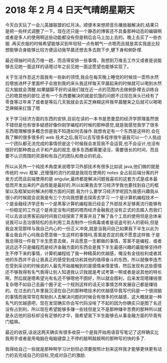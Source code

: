 # 2018 年 2 月 4 日天气晴朗星期天

今天白天玩了一会儿英雄联盟的红月决。顺便本来想把音乐播放器解决的,结果只是把一些样式调整了一下。现在还只是一个静态的博客还不具备那种动态的编辑啊或者是多人的使用啊这些动能都没有但是稍后会马上加上去的。晚上去买了一些衣服 .再买衣服的时候希望能够买到年轻轻一点有朝气一点嗯而且就是其实我是比较想能够合身能够比较方便运动我早晨还想去多去跑下步,健下身和俯卧撑.

最近得抽时间去万维一趟，而且得安排一些事情，我想到万维去工作又或者是说能够去见她一面这样的话嗯过年之前见她一面这愿望也能够实现了。

关于生活作息这方面我有一些新的领悟,我会在每天晚上睡觉的时候烧一壶热水然后嗯放进杯子里面杯子会放到我的床头我这样每天早晨起来的时候就可以喝到水然后大脑就会清醒.如果腿脚不好的话我们就在近一点的范围内去做俯卧撑去训练自己的嗯其他的部位.还有一个东西要解决的就是饥饿的问题不过现在床头已经有了零食等过年来了或者是等后几天我就会去买芝麻糊这样我早晨醒来之后就可以喝喝芝麻糊来扛饿了嗯

关于学习经济方面的东西的安排,目前在读的一本书是恩曼昆的经济学原理虽然很不错但是也有很多疑惑好像你刚学编程的时候的那种感觉,就是我感觉我学了很多东西嗯理解很多概念但是我不知道如何去操作.我想肯定有一个东西是这样的.会在我了解的很多很多的 web 技术之后,我可以去写很多程序很牛逼我可以一个人挑战一个团队都无法完成的事情但是这个时候我会发现我不会运营,也不会设计,也没有很好的那种商业点子和产品的观念.很多东西都需要浸淫，需要很长的时间，而且要不认识周围的资源和有自己的团队和商业的机会。

所以从另外一个纯技术角度来说嗯学习外部技术有很多比如说 java,他们做的就是传统的 mvc 框架 ,还慢慢的流行的就是我现在使用的 notes 全占前后端分离的开发方式而且前端使用的是 angular,最终都是解决问题我喜欢的这套方式是成本最低而开发出来的产品性能是最好的.所以如果我去学习经济学我也要找到自己的框架以及框架如何解决的哪方面的问题.我为什么要学习经济学呢因为我感兴趣我从很小的时候就会说我是有三个方向我想要去探索去学习 一个是计算机编程技术一个是金融经济学还有一个是黑客计算机编程我已经会了外部技术足够离流行能够有一份稳定的工作这个是肯定没有问题的嗯而经济金融我还没有正式的去踏入而我们可以去谈谈黑客前段时间我已经探索了黑客并且了解了各个工具的使用但是总体来说我可以去治很轻松的去利用工具去制作一份病毒或者是说盗号别人的密码,但是我会发现那样与我自己内心的一份正义冲突,就是当我问自己如果我下半生以此为事业我会开心吗我会愿意做一生这样的事情吗,答案是否定的我不愿意这样做.于是我总得找一件我下半生愿意去做，并且愿意一生都做的事情，答案不是编程，或者说远远不只是编程而是经济金融方面的东西会是我下半生最感兴趣的最能够坚持终生不停下来的事情，计算机编程给了我一种精英的优越感，俺没有金钱权利或者其他的东西并不会让我真正的感受到成功和其他的值得奋斗的东西，所以就像李连杰在受到采访的时候说的人最先开始接触到的是感情亲情爱情，然后发现有这些感情还不够我得有名气我得让别人知道我认识我就是考试考第一啊或者是说其他的特长啊，然后就是嗯希望光有名还不够嗯他不图好，所以就会图利，后来发现嗯赚钱很复杂嗯不如自己去画个圈子定一个规则这样的话无论事情怎样发展自己都是赚钱的。在过去的几年里我沉浸在自己的那种嗯技术的优越感毕竟写代码是一个很烧脑的事情而我常常在帮助别人去解决问题的时候会有很多的优越感，这大概就是一种名气的优越感吧，现在发现确实你会写代码没啥了不起的因为你确实只是图了名还没有占到利，所以现在希望能够多赚一些钱但是又不是那种赚辛苦费的那种所以就是永远他的目标却没有足够的才华，我希望我下半生能够去从事金融方面的毕竟有门槛嘛。

最近的收获,话说这两天确实有很多收获一个是我开始用语音写笔记了这样确实比我用手或者是用电脑在电脑键盘上不停的敲啊敲敲啊的那种写的快的多了.

我得给自己一些就是那种啊学习计划但必须要按照计划来这样我才能够更快更有动力的去完成自己的目标,完成对自己的激励.
